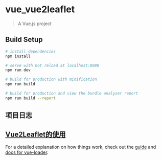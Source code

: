 # vue_vue2leaflet

> A Vue.js project

## Build Setup

``` bash
# install dependencies
npm install

# serve with hot reload at localhost:8080
npm run dev

# build for production with minification
npm run build

# build for production and view the bundle analyzer report
npm run build --report
```

## 项目日志
[Vue2Leaflet的使用](https://frytea.com/2019/03/03/vue-xiang-mu-shi-yong-vue2leaflet-cha-jian-shi-xian-di-tu-xian-shi/)
---
For a detailed explanation on how things work, check out the [guide](http://vuejs-templates.github.io/webpack/) and [docs for vue-loader](http://vuejs.github.io/vue-loader).
